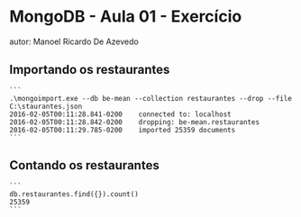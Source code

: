 # MongoDB - Aula 01 - Exercício
autor: Manoel Ricardo De Azevedo

## Importando os restaurantes

    ```
    .\mongoimport.exe --db be-mean --collection restaurantes --drop --file C:\staurantes.json
    2016-02-05T00:11:28.841-0200    connected to: localhost
    2016-02-05T00:11:28.842-0200    dropping: be-mean.restaurantes
    2016-02-05T00:11:29.785-0200    imported 25359 documents
    ```

## Contando os restaurantes

    ```
    db.restaurantes.find({}).count()
    25359
    ```
